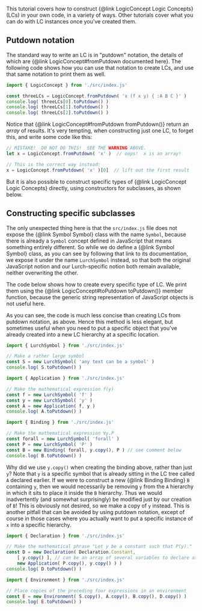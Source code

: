 
This tutorial covers how to construct {@link LogicConcept Logic Concepts}
(LCs) in your own code, in a variety of ways.  Other tutorials cover what you
can do with LC instances once you've created them.

## Putdown notation

The standard way to write an LC is in "putdown" notation, the details of which
are {@link LogicConcept#fromPutdown documented here}.  The following code
shows how you can use that notation to create LCs, and use that same notation
to print them as well.

```js
import { LogicConcept } from './src/index.js'

const threeLCs = LogicConcept.fromPutdown( 'x (f x y) { :A B C }' )
console.log( threeLCs[0].toPutdown() )
console.log( threeLCs[1].toPutdown() )
console.log( threeLCs[2].toPutdown() )
```

Notice that {@link LogicConcept#fromPutdown fromPutdown()} return an *array*
of results.  It's very tempting, when constructing just one LC, to forget
this, and write some code like this:

```js
// MISTAKE!  DO NOT DO THIS!  SEE THE WARNING ABOVE.
let x = LogicConcept.fromPutdown( 'x' )  // oops!  x is an array!

// This is the correct way instead:
x = LogicConcept.fromPutdown( 'x' )[0]  // lift out the first result
```

But it is also possible to construct specific types of {@link LogicConcept
Logic Concepts} directly, using constructors for subclasses, as shown below.

## Constructing specific subclasses

The only unexpected thing here is that the `src/index.js` file does not expose
the {@link Symbol Symbol} class with the name `Symbol`, because there is
already a `Symbol` concept defined in JavaScript that means something entirely
different.  So while we do define a {@link Symbol Symbol} class, as you can
see by following that link to its documentation, we expose it under the name
`LurchSymbol` instead, so that both the original JavaScript notion and our
Lurch-specific notion both remain available, neither overwriting the other.

The code below shows how to create every specific type of LC.  We print them
using the {@link LogicConcept#toPutdown toPutdown()} member function, because
the generic string representation of JavaScript objects is not useful here.

As you can see, the code is much less concise than creating LCs from putdown
notation, as above.  Hence this method is less elegant, but sometimes useful
when you need to put a specific object that you've already created into a new
LC hierarchy at a specific location.

```js
import { LurchSymbol } from './src/index.js'

// Make a rather large symbol
const S = new LurchSymbol( 'any text can be a symbol' )
console.log( S.toPutdown() )
```

```js
import { Application } from './src/index.js'

// Make the mathematical expression f(y)
const f = new LurchSymbol( 'f' )
const y = new LurchSymbol( 'y' )
const A = new Application( f, y )
console.log( A.toPutdown() )
```

```js
import { Binding } from './src/index.js'

// Make the mathematical expression ∀y.P
const forall = new LurchSymbol( 'forall' )
const P = new LurchSymbol( 'P' )
const B = new Binding( forall, y.copy(), P ) // see comment below
console.log( B.toPutdown() )
```

Why did we use `y.copy()` when creating the binding above, rather than just
`y`?  Note that `y` is a specific symbol that is already sitting in the LC
tree called `A` declared earlier.  If we were to construct a new
{@link Binding Binding} `B` containing `y`, then we would necessarily be
removing `y` from the `A` hierarchy in which it sits to place it inside the
`B` hierarchy.  Thus we would inadvertently (and somewhat surprisingly) be
modified just by our creation of `B`!  This is obviously not desired, so we
make a copy of `y` instead.  This is another pitfall that can be avoided by
using putdown notation, except of course in those cases where you actually
want to put a specific instance of `x` into a specific hierarchy.

```js
import { Declaration } from './src/index.js'

// Make the mathematical phrase "Let y be a constant such that P(y)."
const D = new Declaration( Declaration.Constant,
    [ y.copy() ], // can be an array of several variables to declare at once
    new Application( P.copy(), y.copy() ) )
console.log( D.toPutdown() )
```

```js
import { Environment } from './src/index.js'

// Place copies of the preceding four expressions in an environment
const E = new Environment( S.copy(), A.copy(), B.copy(), D.copy() )
console.log( E.toPutdown() )
```
